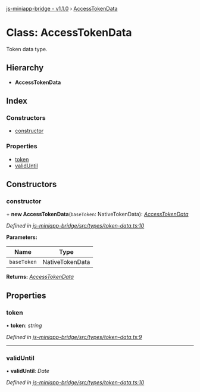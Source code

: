 [js-miniapp-bridge - v1.1.0](../README.md) › [AccessTokenData](accesstokendata.md)

# Class: AccessTokenData

Token data type.

## Hierarchy

* **AccessTokenData**

## Index

### Constructors

* [constructor](accesstokendata.md#constructor)

### Properties

* [token](accesstokendata.md#token)
* [validUntil](accesstokendata.md#validuntil)

## Constructors

###  constructor

\+ **new AccessTokenData**(`baseToken`: NativeTokenData): *[AccessTokenData](accesstokendata.md)*

*Defined in [js-miniapp-bridge/src/types/token-data.ts:10](https://github.com/rakutentech/js-miniapp/blob/1e2f55c/js-miniapp-bridge/src/types/token-data.ts#L10)*

**Parameters:**

Name | Type |
------ | ------ |
`baseToken` | NativeTokenData |

**Returns:** *[AccessTokenData](accesstokendata.md)*

## Properties

###  token

• **token**: *string*

*Defined in [js-miniapp-bridge/src/types/token-data.ts:9](https://github.com/rakutentech/js-miniapp/blob/1e2f55c/js-miniapp-bridge/src/types/token-data.ts#L9)*

___

###  validUntil

• **validUntil**: *Date*

*Defined in [js-miniapp-bridge/src/types/token-data.ts:10](https://github.com/rakutentech/js-miniapp/blob/1e2f55c/js-miniapp-bridge/src/types/token-data.ts#L10)*
